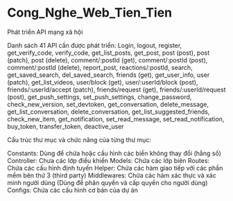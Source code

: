 # Cong_Nghe_Web_Tien_Tien

Phát triển API mạng xã hội

Danh sách 41 API cần được phát triển:
Login, logout, register, get_verify_code, verify_code, get_list_posts, get_post, post (post), post (patch), post (delete), comment/:postId (get), comment/:postId (post), comment/:postId (delete), report_post, reactions/:postId, search, get_saved_search, del_saved_search, friends (get), get_user_info, user (patch), get_list_videos, user/block (get), user/:userId/block (post), friends/:userId/accept (patch), friends/request (get), friends/:userId/request (post), get_push_settings, set_push_settings, change_password, check_new_version, set_devtoken, get_conversation, delete_message, get_list_conversation, delete_conversation, get_list_suggested_friends, check_new_item, get_notification, set_read_message, set_read_notification, buy_token, transfer_token, deactive_user

Cấu trúc thư mục và chức năng của từng thư mục:

Constants: Dùng để chứa hoặc cấu hình các biến không thay đổi (hằng số)
Controller: Chưa các lớp điều khiển
Models: Chứa các lớp biên
Routes: Chứa các cấu hình định tuyến
Helper: Chứa các hàm giao tiếp với các phần mềm bên thứ 3 (third party)
Middlewares: Chứa các hàm xác thực và xác minh người dùng (Dùng để phân quyền và cấp quyền cho người dùng)
Configs: Chứa các cấu hình cơ bản của dự án

